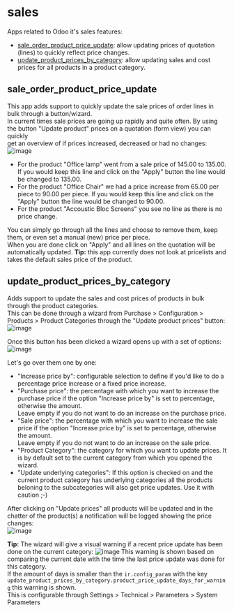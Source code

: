 # sales
Apps related to Odoo it's sales features:
- [sale_order_product_price_update](#sale_order_product_price_update): allow updating prices of quotation (lines) to quickly reflect price changes.
- [update_product_prices_by_category](#update_product_prices_by_category): allow updating sales and cost prices for all products in a product category.


## sale_order_product_price_update
This app adds support to quickly update the sale prices of order lines in bulk through a button/wizard.<br/>
In current times sale prices are going up rapidly and quite often. By using the button "Update product" prices on a quotation (form view) you can quickly<br/>
get an overview of if prices increased, decreased or had no changes:
![image](https://user-images.githubusercontent.com/6352350/173032994-beb241d0-20b9-41f3-91ad-3f650573334b.png)

- For the product "Office lamp" went from a sale price of 145.00 to 135.00. If you would keep this line and click on the "Apply" button the line would be changed to 135.00.
- For the product "Office Chair" we had a price increase from 65.00 per piece to 90.00 per piece. If you would keep this line and click on the "Apply" button the line would be changed to 90.00.
- For the product "Accoustic Bloc Screens" you see no line as there is no price change.

You can simply go through all the lines and choose to remove them, keep them, or even set a manual (new) price per piece.<br/>
When you are done click on "Apply" and all lines on the quotation will be automatically updated.
<b>Tip:</b> this app currently does not look at pricelists and takes the default sales price of the product.

## update_product_prices_by_category
Adds support to update the sales and cost prices of products in bulk through the product categories.<br/>
This can be done through a wizard from Purchase > Configuration > Products > Product Categories through the "Update product prices" button:
![image](https://user-images.githubusercontent.com/6352350/172580961-5478e5a6-b723-4221-80be-83198967d7b7.png)

Once this button has been clicked a wizard opens up with a set of options:
![image](https://user-images.githubusercontent.com/6352350/172582123-e57f9af9-0d85-4dab-8144-47e186da2080.png)

Let's go over them one by one:
- "Increase price by": configurable selection to define if you'd like to do a percentage price increase or a fixed price increase.
- "Purchase price": the percentage with which you want to increase the purchase price if the option "Increase price by" is set to percentage, otherwise the amount.<br/> Leave empty if you do not want to do an increase on the purchase price.
- "Sale price": the percentage with which you want to increase the sale price if the option "Increase price by" is set to percentage, otherwise the amount.<br/>Leave empty if you do not want to do an increase on the sale price.
- "Product Category": the category for which you want to update prices. It is by default set to the current category from which you opened the wizard.
- "Update underlying categories": If this option is checked on and the current product category has underlying categories all the products beloning to the subcategories will also get price updates. Use it with caution ;-)

After clicking on "Update prices" all products will be updated and in the chatter of the product(s) a notification will be logged showing the price changes:<br/>
![image](https://user-images.githubusercontent.com/6352350/172600974-16e1eaf2-8d4b-4669-b26c-e7baacfc6468.png)

**Tip:** The wizard will give a visual warning if a recent price update has been done on the current category:
![image](https://user-images.githubusercontent.com/6352350/172582335-f8dafb31-2657-455d-8558-fe97d24ac893.png)
This warning is shown based on comparing the current date with the time the last price update was done for this category.<br/>
If the amount of days is smaller than the `ir.config_param` with the key `update_product_prices_by_category.product_price_update_days_for_warning` this warning is shown.<br/>
This is configurable through Settings > Technical > Parameters > System Parameters
